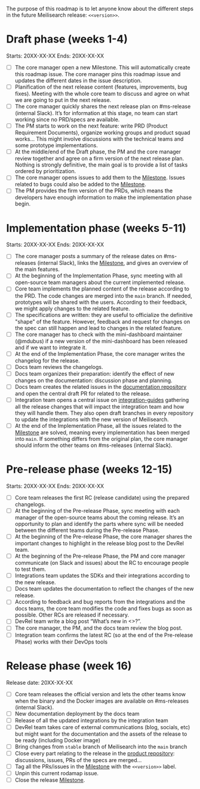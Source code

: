 The purpose of this roadmap is to let anyone know about the different steps in the future Meilisearch release: `<<version>>`.

# Draft phase (weeks 1-4)

Starts: 20XX-XX-XX
Ends: 20XX-XX-XX

- [ ] The core manager open a new Milestone. This will automatically create this roadmap issue. The core manager pins this roadmap issue and updates the different dates in the issue description.
- [ ] Planification of the next release content (features, improvements, bug fixes). Meeting with the whole core team to discuss and agree on what we are going to put in the next release.
- [ ] The core manager quickly shares the next release plan on #ms-release (internal Slack). It’s for information at this stage, no team can start working since no PRD/specs are available.
- [ ] The PM starts to work on the next feature: write PRD (Product Requirement Documents), organize working groups and product squad works... This might involve discussions with the technical teams and some prototype implementations.
- [ ] At the middle/end of the Draft phase, the PM and the core manager review together and agree on a firm version of the next release plan. Nothing is strongly definitive, the main goal is to provide a list of tasks ordered by prioritization.
- [ ] The core manager opens issues to add them to the [Milestone](https://github.com/curquiza/meilisearch/milestone/<<milestone_id>>). Issues related to bugs could also be added to the [Milestone](https://github.com/curquiza/meilisearch/milestone/<<milestone_id>>).
- [ ] The PM provides the firm version of the PRDs, which means the developers have enough information to make the implementation phase begin.

# Implementation phase (weeks 5-11)

Starts: 20XX-XX-XX
Ends: 20XX-XX-XX

- [ ] The core manager posts a summary of the release dates on #ms-releases (internal  Slack), links the [Milestone](https://github.com/curquiza/meilisearch/milestone/<<milestone_id>>), and gives an overview of the main features.
- [ ] At the beginning of the Implementation Phase, sync meeting with all open-source team managers about the current implemented release.
- [ ] Core team implements the planned content of the release according to the PRD. The code changes are merged into the `main` branch. If needed, prototypes will be shared with the users. According to their feedback, we might apply changes to the related feature.
- [ ] The specifications are written: they are useful to officialize the definitive "shape" of the feature. However, feedback and request for changes on the spec can still happen and lead to changes in the related feature.
- [ ] The core manager has to check with the mini-dashboard maintainer (@mdubus) if a new version of the mini-dashboard has been released and if we want to integrate it.
- [ ] At the end of the Implementation Phase, the core manager writes the changelog for the release.
- [ ] Docs team reviews the changelogs.
- [ ] Docs team organizes their preparation: identify the effect of new changes on the documentation: discussion phase and planning.
- [ ] Docs team creates the related issues in the [documentation repository](https://github.com/meilisearch/documentation/) and open the central draft PR for related to the release.
- [ ] Integration team opens a central issue on [integration-guides](https://github.com/meilisearch/integration-guides) gathering all the release changes that will impact the integration team and how they will handle them. They also open draft branches in every repository to update the integrations with the new version of Meilisearch.
- [ ] At the end of the Implementation Phase, all the issues related to the [Milestone](https://github.com/curquiza/meilisearch/milestone/<<milestone_id>>) are solved, meaning every implementation has been merged into `main`. If something differs from the original plan, the core manager should inform the other teams on #ms-releases (internal Slack).

# Pre-release phase (weeks 12-15)

Starts: 20XX-XX-XX
Ends: 20XX-XX-XX

- [ ] Core team releases the first RC (release candidate) using the prepared changelogs.
- [ ] At the beginning of the Pre-release Phase, sync meeting with each manager of the open-source teams about the coming release. It’s an opportunity to plan and identify the parts where sync will be needed between the different teams during the Pre-release Phase.
- [ ] At the beginning of the Pre-release Phase, the core manager shares the important changes to highlight in the release blog post to the DevRel team.
- [ ] At the beginning of the Pre-release Phase, the PM and core manager communicate (on Slack and issues) about the RC to encourage people to test them.
- [ ] Integrations team updates the SDKs and their integrations according to the new release.
- [ ] Docs team updates the documentation to reflect the changes of the new release.
- [ ] According to feedback and bug reports from the integrations and the docs teams, the core team modifies the code and fixes bugs as soon as possible. Other RCs are released if necessary.
- [ ] DevRel team write a blog post “What’s new in <<version>>?”.
- [ ] The core manager, the PM, and the docs team review the blog post.
- [ ] Integration team confirms the latest RC (so at the end of the Pre-release Phase) works with their DevOps tools

# Release phase (week 16)

Release date: 20XX-XX-XX

- [ ] Core team releases the official version and lets the other teams know when the binary and the Docker images are available on #ms-releases (internal Slack).
- [ ] New documentation deployment by the docs team
- [ ] Release of all the updated integrations by the integration team
- [ ] DevRel team takes care of external communications (blog, socials, etc) but might want for the documentation and the assets of the release to be ready (including Docker image)
- [ ] Bring changes from `stable` branch of Meilisearch into the `main` branch
- [ ] Close every part relating to the release in the [product repository](https://github.com/meilisearch/product/): discussions, issues, PRs of the specs are merged...
- [ ] Tag all the PRs/issues in the [Milestone](https://github.com/curquiza/meilisearch/milestone/<<milestone_id>>) with the `<<version>>` label.
- [ ] Unpin this current rodamap issue.
- [ ] Close the release [Milestone](https://github.com/curquiza/meilisearch/milestone/<<milestone_id>>).
